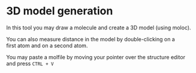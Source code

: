 # 3D model generation

In this tool you may draw a molecule and create a 3D model (using moloc).

You can also measure distance in the model by double-clicking on a first atom and on a second atom.

You may paste a molfile by moving your pointer over the structure editor and press `CTRL + V`
